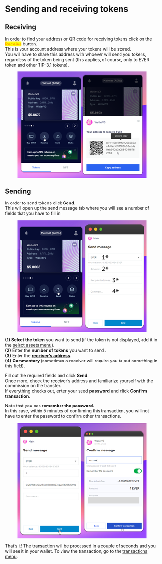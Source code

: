 # Sending and receiving tokens

## Receiving

In order to find your address or QR code for receiving tokens click on the <mark style="color:orange;">**Receive**</mark> <mark style="color:orange;"></mark><mark style="color:orange;"></mark> button. \
This is your account address where your tokens will be stored. \
You will have to share this address with whoever will send you tokens, regardless of the token being sent (this applies, of course, only to EVER token and other TIP-3.1 tokens).

<figure><img src="../.gitbook/assets/image (16) (3).png" alt=""><figcaption></figcaption></figure>

## Sending

In order to send tokens click **Send**. \
This will open up the send message tab where you will see a number of fields that you have to fill in:

<figure><img src="../.gitbook/assets/image (14).png" alt=""><figcaption></figcaption></figure>

**(1) Select the token** you want to send (if the token is not displayed, add it in the [select assets menu](./)).\
**(2)** Enter the **number of tokens** you want to send .\
**(3)** Enter the [**receiver’s address**](sending-and-receiving-tokens.md#receiving)**.**\
**(4)** **Commentary** (sometimes a receiver will require you to put something in this field).

Fill out the required fields and click **Send**. \
Once more, check the receiver’s address and familiarize yourself with the commission on the transfer. \
If everything checks out, enter your seed **password** and click **Confirm transaction**.

Note that you can r**emember the password**. \
In this case, within 5 minutes of confirming this transaction, you will not have to enter the password to confirm other transactions.

<figure><img src="../.gitbook/assets/image (26).png" alt=""><figcaption></figcaption></figure>

That’s it! The transaction will be processed in a couple of seconds and you will see it in your wallet. To view the transaction, go to the [transactions menu](transactions.md).
